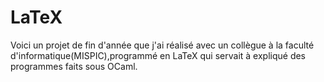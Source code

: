 # LaTeX
Voici un projet de fin d'année que j'ai réalisé avec un collègue à la faculté d'informatique(MISPIC),programmé en LaTeX qui servait à expliqué des programmes faits sous OCaml.
